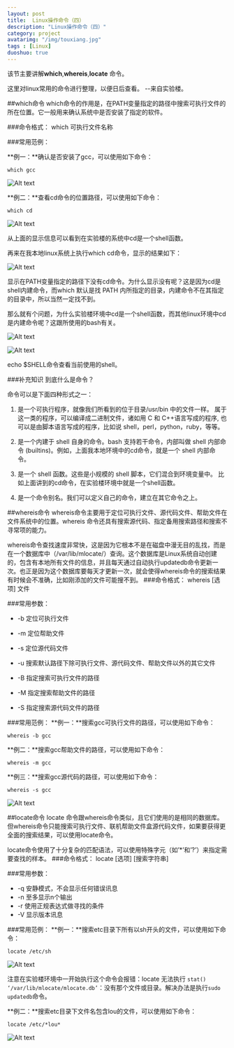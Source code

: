 ```yaml
---
layout: post
title:  Linux操作命令（四）
description: "Linux操作命令（四）"
category: project
avatarimg: "/img/touxiang.jpg"
tags : [Linux]
duoshuo: true
---
```

该节主要讲解**which**,**whereis**,**locate** 命令。

这里对linux常用的命令进行整理，以便日后查看。
--来自实验楼。

<!-- more -->

##which命令
which命令的作用是，在PATH变量指定的路径中搜索可执行文件的所在位置。它一般用来确认系统中是否安装了指定的软件。

###命令格式：
which  可执行文件名称

###常用范例：
 
**例一：**确认是否安装了gcc，可以使用如下命令：

	which gcc 

![Alt text](http://anything-about-doc.qiniudn.com/linuxcommand/which1.png)

**例二：**查看cd命令的位置路径，可以使用如下命令：

	which cd

![Alt text](http://anything-about-doc.qiniudn.com/linuxcommand/which2.png)

从上面的显示信息可以看到在实验楼的系统中cd是一个shell函数。

再来在我本地linux系统上执行which cd命令，显示的结果如下：

![Alt text](http://anything-about-doc.qiniudn.com/linuxcommand/which3.png)

显示在PATH变量指定的路径下没有cd命令。为什么显示没有呢？这是因为cd是shell内建命令，而which 默认是找 PATH 内所指定的目录，内建命令不在其指定的目录中，所以当然一定找不到。

那么就有个问题，为什么实验楼环境中cd是一个shell函数，而其他linux环境中cd是内建命令呢？这跟所使用的bash有关。

![Alt text](http://anything-about-doc.qiniudn.com/linuxcommand/which4.png)

![Alt text](http://anything-about-doc.qiniudn.com/linuxcommand/which5.png)

echo $SHELL命令查看当前使用的shell。

###补充知识
到底什么是命令？

命令可以是下面四种形式之一：

1. 是一个可执行程序，就像我们所看到的位于目录/usr/bin 中的文件一样。 属于这一类的程序，可以编译成二进制文件，诸如用 C 和 C++语言写成的程序, 也可以是由脚本语言写成的程序，比如说 shell，perl，python，ruby，等等。

2. 是一个内建于 shell 自身的命令。bash 支持若干命令，内部叫做 shell 内部命令 (builtins)。例如，上面我本地环境中的cd命令，就是一个 shell 内部命令。

3. 是一个 shell 函数。这些是小规模的 shell 脚本，它们混合到环境变量中。 比如上面讲到的cd命令，在实验楼环境中就是一个shell函数。

4. 是一个命令别名。我们可以定义自己的命令，建立在其它命令之上。

##whereis命令
whereis命令主要用于定位可执行文件、源代码文件、帮助文件在文件系统中的位置。whereis 命令还具有搜索源代码、指定备用搜索路径和搜索不寻常项的能力。

whereis命令查找速度非常快，这是因为它根本不是在磁盘中漫无目的乱找，而是在一个数据库中（/var/lib/mlocate/）查询。这个数据库是Linux系统自动创建的，包含有本地所有文件的信息，并且每天通过自动执行updatedb命令更新一次。也正是因为这个数据库要每天才更新一次，就会使得whereis命令的搜索结果有时候会不准确，比如刚添加的文件可能搜不到。
###命令格式：
whereis [选项] 文件

###常用参数：
- -b   定位可执行文件

- -m   定位帮助文件

- -s   定位源代码文件

- -u   搜索默认路径下除可执行文件、源代码文件、帮助文件以外的其它文件

- -B   指定搜索可执行文件的路径

- -M   指定搜索帮助文件的路径

- -S   指定搜索源代码文件的路径

###常用范例：
**例一：**搜索gcc可执行文件的路径，可以使用如下命令：

	whereis -b gcc


**例二：**搜索gcc帮助文件的路径，可以使用如下命令：

	whereis -m gcc 

**例三：**搜索gcc源代码的路径，可以使用如下命令：

	whereis -s gcc 

![Alt text](http://anything-about-doc.qiniudn.com/linuxcommand/whereis1.png)

##locate命令
locate 命令跟whereis命令类似，且它们使用的是相同的数据库。但whereis命令只能搜索可执行文件、联机帮助文件盒源代码文件，如果要获得更全面的搜索结果，可以使用locate命令。

locate命令使用了十分复杂的匹配语法，可以使用特殊字元（如’*’和’?’）来指定需要查找的样本。
###命令格式：
locate [选项] [搜索字符串]

###常用参数：
* -q  	安静模式，不会显示任何错误讯息
* -n 	至多显示n个输出
* -r 	使用正规表达式做寻找的条件
* -V 	显示版本讯息

###常用范例：
**例一：**搜索etc目录下所有以sh开头的文件，可以使用如下命令：

	locate /etc/sh

![Alt text](http://anything-about-doc.qiniudn.com/linuxcommand/locate1.png)

注意在实验楼环境中一开始执行这个命令会报错：locate 无法执行 `stat() ‘/var/lib/mlocate/mlocate.db’`：没有那个文件或目录。解决办法是执行`sudo updatedb`命令。

**例二：**搜索etc目录下文件名包含lou的文件，可以使用如下命令：

	locate /etc/*lou*

![Alt text](http://anything-about-doc.qiniudn.com/linuxcommand/locate2.png)